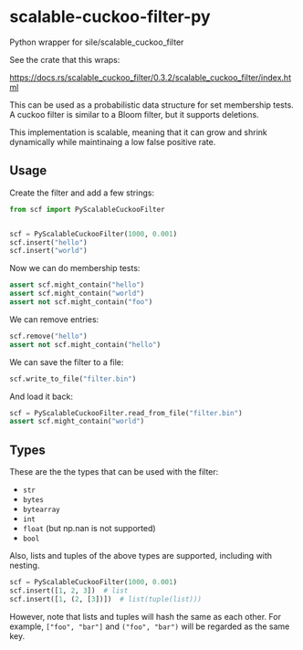 # scalable-cuckoo-filter-py
Python wrapper for sile/scalable_cuckoo_filter

See the crate that this wraps:

https://docs.rs/scalable_cuckoo_filter/0.3.2/scalable_cuckoo_filter/index.html

This can be used as a probabilistic data structure for set membership tests. 
A cuckoo filter is similar to a Bloom filter, but it supports deletions.

This implementation is scalable, meaning that it can grow and shrink 
dynamically while maintinaing a low false positive rate.

## Usage

Create the filter and add a few strings:

```python
from scf import PyScalableCuckooFilter


scf = PyScalableCuckooFilter(1000, 0.001)
scf.insert("hello")
scf.insert("world")
```

Now we can do membership tests:

```python
assert scf.might_contain("hello")
assert scf.might_contain("world")
assert not scf.might_contain("foo")
```

We can remove entries:

```python 
scf.remove("hello")
assert not scf.might_contain("hello")
```

We can save the filter to a file:

```python 
scf.write_to_file("filter.bin")
```

And load it back:

```python 
scf = PyScalableCuckooFilter.read_from_file("filter.bin")
assert scf.might_contain("world")
```

## Types

These are the the types that can be used with the filter:
- `str`
- `bytes`
- `bytearray`
- `int`
- `float` (but np.nan is not supported)
- `bool`

Also, lists and tuples of the above types are supported, including with nesting.

```python
scf = PyScalableCuckooFilter(1000, 0.001)
scf.insert([1, 2, 3])  # list
scf.insert([1, (2, [3])])  # list(tuple(list)))
```

However, note that lists and tuples will hash the same as each other. For example, 
`["foo", "bar"]` and `("foo", "bar")` will be regarded as the same key.
